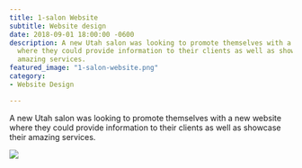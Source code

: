 ```yaml
---
title: 1-salon Website
subtitle: Website design
date: 2018-09-01 18:00:00 -0600
description: A new Utah salon was looking to promote themselves with a new website
  where they could provide information to their clients as well as showcase their
  amazing services.
featured_image: "1-salon-website.png"
category:
- Website Design

---
```

A new Utah salon was looking to promote themselves with a new website where they could provide information to their clients as well as showcase their amazing services.

![](/uploads/1-salon-website.png)